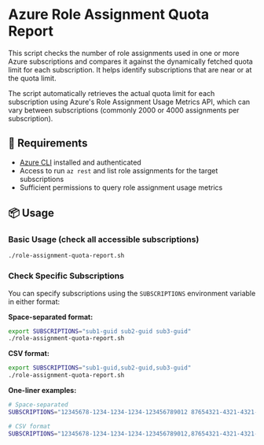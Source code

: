 # Azure Role Assignment Quota Report

This script checks the number of role assignments used in one or more Azure subscriptions and compares it against the dynamically fetched quota limit for each subscription. It helps identify subscriptions that are near or at the quota limit.

The script automatically retrieves the actual quota limit for each subscription using Azure's Role Assignment Usage Metrics API, which can vary between subscriptions (commonly 2000 or 4000 assignments per subscription).

## 🔧 Requirements

- [Azure CLI](https://learn.microsoft.com/en-us/cli/azure/install-azure-cli) installed and authenticated
- Access to run `az rest` and list role assignments for the target subscriptions
- Sufficient permissions to query role assignment usage metrics

## 📦 Usage

### Basic Usage (check all accessible subscriptions)

```bash
./role-assignment-quota-report.sh
```

### Check Specific Subscriptions

You can specify subscriptions using the `SUBSCRIPTIONS` environment variable in either format:

**Space-separated format:**
```bash
export SUBSCRIPTIONS="sub1-guid sub2-guid sub3-guid"
./role-assignment-quota-report.sh
```

**CSV format:**
```bash
export SUBSCRIPTIONS="sub1-guid,sub2-guid,sub3-guid"
./role-assignment-quota-report.sh
```

**One-liner examples:**
```bash
# Space-separated
SUBSCRIPTIONS="12345678-1234-1234-1234-123456789012 87654321-4321-4321-4321-210987654321" ./role-assignment-quota-report.sh

# CSV format
SUBSCRIPTIONS="12345678-1234-1234-1234-123456789012,87654321-4321-4321-4321-210987654321" ./role-assignment-quota-report.sh
